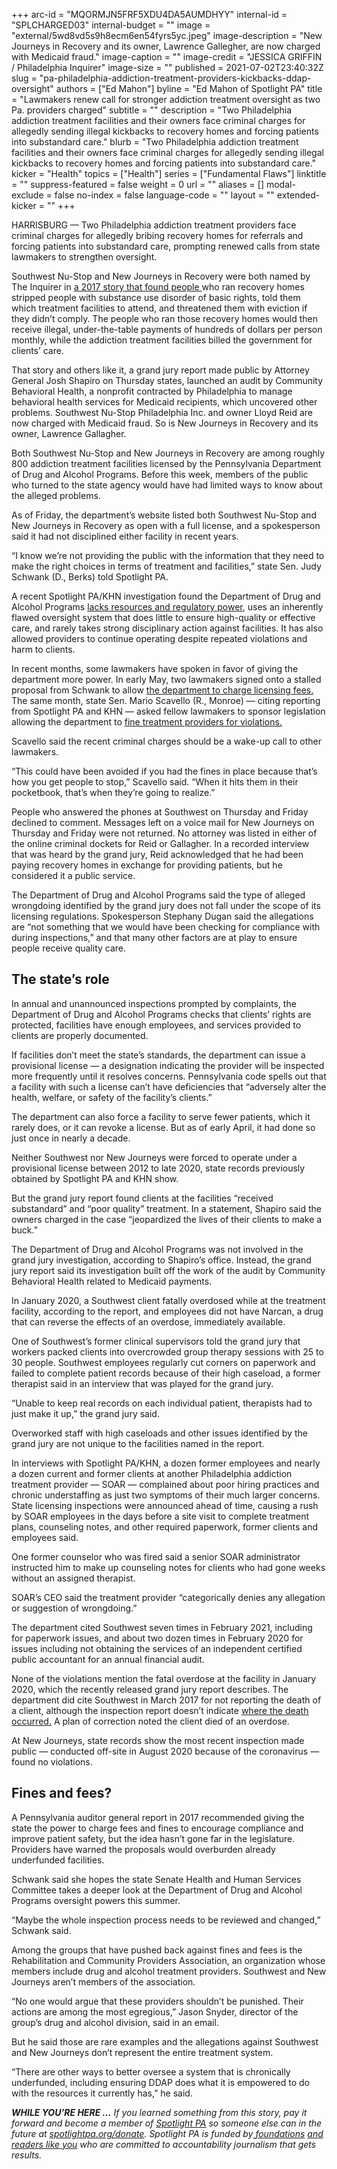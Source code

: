 +++
arc-id = "MQORMJN5FRF5XDU4DA5AUMDHYY"
internal-id = "SPLCHARGED03"
internal-budget = ""
image = "external/5wd8vd5s9h8ecm6en54fyrs5yc.jpeg"
image-description = "New Journeys in Recovery and its owner, Lawrence Gallegher, are now charged with Medicaid fraud."
image-caption = ""
image-credit = "JESSICA GRIFFIN / Philadelphia Inquirer"
image-size = ""
published = 2021-07-02T23:40:32Z
slug = "pa-philadelphia-addiction-treatment-providers-kickbacks-ddap-oversight"
authors = ["Ed Mahon"]
byline = "Ed Mahon of Spotlight PA"
title = "Lawmakers renew call for stronger addiction treatment oversight as two Pa. providers charged"
subtitle = ""
description = "Two Philadelphia addiction treatment facilities and their owners face criminal charges for allegedly sending illegal kickbacks to recovery homes and forcing patients into substandard care."
blurb = "Two Philadelphia addiction treatment facilities and their owners face criminal charges for allegedly sending illegal kickbacks to recovery homes and forcing patients into substandard care."
kicker = "Health"
topics = ["Health"]
series = ["Fundamental Flaws"]
linktitle = ""
suppress-featured = false
weight = 0
url = ""
aliases = []
modal-exclude = false
no-index = false
language-code = ""
layout = ""
extended-kicker = ""
+++

HARRISBURG — Two Philadelphia addiction treatment providers face criminal charges for allegedly bribing  recovery homes for referrals and forcing patients into substandard care, prompting renewed calls from state lawmakers to strengthen oversight.

Southwest Nu-Stop and New Journeys in Recovery were both named by The Inquirer in <a href="https://www.inquirer.com/health/opioid-addiction/inq/pimping-out-drug-addicts-cash-20170601.html-2">a 2017 story that found people </a>who ran recovery homes stripped people with substance use disorder of basic rights, told them which treatment facilities to attend, and threatened them with eviction if they didn’t comply. The people who ran those recovery homes would then receive illegal, under-the-table payments of  hundreds of dollars per person monthly, while the addiction treatment facilities billed the government for clients’ care.

That story and others like it, a grand jury report made public by Attorney General Josh Shapiro on Thursday states, launched an audit by Community Behavioral Health, a nonprofit contracted by Philadelphia to manage behavioral health services for Medicaid recipients, which uncovered other problems. Southwest Nu-Stop Philadelphia Inc. and owner Lloyd Reid are now charged with Medicaid fraud. So is New Journeys in Recovery and its owner, Lawrence Gallagher.

<script src="https://lesspage.com/embed.js" async></script><div data-spl-embed-version="1" data-spl-src="https://lesspage.com/embeds/newsletter/"></div>

Both Southwest Nu-Stop and New Journeys in Recovery are among  roughly 800 addiction treatment facilities licensed by the Pennsylvania Department of Drug and Alcohol Programs. Before this week, members of the public who turned to the state agency would have had limited ways to know about the alleged problems.

As of Friday, the department’s website listed both Southwest Nu-Stop and New Journeys in Recovery as open with a full license, and a spokesperson said it had not disciplined either facility in recent years.

“I know we’re not providing the public with the information that they need to make the right choices in terms of treatment and facilities,” state Sen. Judy Schwank (D., Berks) told Spotlight PA.

A recent Spotlight PA/KHN investigation found the Department of Drug and Alcohol Programs <a href="https://lesspage.com/news/2021/04/pa-addiction-treatment-facilities-investigation-state-oversight-flawed-violations-harm-clients/">lacks resources and regulatory power</a>, uses an inherently flawed oversight system that does little to ensure high-quality or effective care, and rarely takes strong disciplinary action against facilities. It has also allowed providers to continue operating despite repeated violations and harm to clients.

In recent months, some lawmakers have spoken in favor of giving the department more power. In early May, two lawmakers signed onto a stalled proposal from Schwank to allow <a href="https://lesspage.com/news/2021/05/pa-addiction-treatment-providers-state-fines-fees-support-opposition/">the department to charge licensing fees.</a> The same month, state Sen. Mario Scavello (R., Monroe) — citing reporting from Spotlight PA and KHN — asked fellow lawmakers to sponsor legislation allowing the department to <a href="https://www.legis.state.pa.us/cfdocs/Legis/CSM/showMemoPublic.cfm?chamber=S&SPick=20210&cosponId=35613">fine treatment providers for violations.</a>

Scavello said the recent criminal charges should be a wake-up call to other lawmakers.

“This could have been avoided if you had the fines in place because that’s how you get people to stop,” Scavello said. “When it hits them in their pocketbook, that’s when they’re going to realize.”

People who answered the phones at Southwest on Thursday and Friday declined to comment. Messages left on a voice mail for New Journeys on Thursday and Friday were not returned. No attorney was listed in either of the online criminal dockets for Reid or Gallagher. In a recorded interview that was heard by the grand jury, Reid acknowledged that he had been paying recovery homes in exchange for providing patients, but he considered it a public service.

The Department of Drug and Alcohol Programs said the type of alleged wrongdoing identified by the grand jury does not fall under the scope of its licensing regulations. Spokesperson Stephany Dugan said the allegations are “not something that we would have been checking for compliance with during inspections,” and that many other factors are at play to ensure people receive quality care.

## The state’s role

In annual and unannounced inspections prompted by complaints, the Department of Drug and Alcohol Programs checks that clients’ rights are protected, facilities have enough employees, and services provided to clients are properly documented.

If facilities don’t meet the state’s standards, the department can issue a provisional license — a designation indicating the provider will be inspected more frequently until it resolves concerns. Pennsylvania code spells out that a facility with  such a license can’t have deficiencies that “adversely alter the health, welfare, or safety of the facility’s clients.”

The department can also force a facility to serve fewer patients, which it rarely does, or it can revoke a license. But as of early April, it had done so just once in nearly a decade.

Neither Southwest nor New Journeys were forced to operate under a provisional license between 2012 to late 2020, state records previously obtained by Spotlight PA and KHN show.

But the grand jury report found clients at the facilities “received substandard” and “poor quality” treatment. In a statement, Shapiro said the owners charged in the case “jeopardized the lives of their clients to make a buck.”

The Department of Drug and Alcohol Programs was not involved in the grand jury investigation, according to Shapiro’s office. Instead, the grand jury report said its investigation built off the work of the audit by Community Behavioral Health related to Medicaid payments.

In January 2020, a Southwest client fatally overdosed while at the treatment facility, according to the report, and employees did not have Narcan, a drug that can reverse the effects of an overdose, immediately available.

One of Southwest’s former clinical supervisors told the grand jury that workers packed clients into overcrowded group therapy sessions with 25 to 30 people. Southwest employees regularly cut corners on paperwork and failed to complete patient records because of their high caseload, a former therapist said in an interview that was played for the grand jury.

“Unable to keep real records on each individual patient, therapists had to just make it up,” the grand jury said.

Overworked staff with high caseloads and other issues identified by the grand jury are not unique to the facilities named in the report.

In interviews with Spotlight PA/KHN, a dozen former employees and nearly a dozen current and former clients at another Philadelphia addiction treatment provider — SOAR — complained about poor hiring practices and chronic understaffing as just two symptoms of their much larger concerns. State licensing inspections were announced ahead of time, causing a rush by SOAR employees in the days before a site visit to complete treatment plans, counseling notes, and other required paperwork, former clients and employees said.

One former counselor who was fired said a senior SOAR administrator instructed him to make up counseling notes for clients who had gone weeks without an assigned therapist.

SOAR’s CEO said the treatment provider “categorically denies any allegation or suggestion of wrongdoing.”

The department cited Southwest seven times in February 2021, including for paperwork issues, and about two dozen times in February 2020 for issues including not obtaining the services of an independent certified public accountant for an annual financial audit.

None of the violations mention the fatal overdose at the facility in January 2020, which the recently released grand jury report describes. The department did cite Southwest in March 2017 for not reporting the death of a client, although the inspection report doesn’t indicate <a href="https://sais.health.pa.gov/commonpoc/content/PublicWeb/DASurveyDetails.aspx?facid=PWKT6601&exit_date=03/10/2017&eventid=8HO011">where the death occurred.</a> A plan of correction noted  the client died of an overdose.

At New Journeys, state records show the most recent inspection made public — conducted off-site in August 2020 because of the coronavirus — found no violations.

## Fines and fees?

A Pennsylvania auditor general report in 2017 recommended giving the state the power to charge fees and fines to encourage compliance and improve patient safety, but the idea hasn’t gone far in the legislature. Providers have warned the proposals would overburden already underfunded facilities.

Schwank said she hopes the state Senate Health and Human Services Committee takes a deeper look at the Department of Drug and Alcohol Programs oversight powers this summer.

“Maybe the whole inspection process needs to be reviewed and changed,” Schwank said.

Among the groups that have pushed back against fines and fees is the Rehabilitation and Community Providers Association, an organization whose members include drug and alcohol treatment providers. Southwest and New Journeys aren’t members of the association.

<script src="https://lesspage.com/embed.js" async></script><div data-spl-embed-version="1" data-spl-src="https://lesspage.com/embeds/donate/?teaser_text=If%20you%20learned%20something%20from%20this%20report%2C%20pay%20it%20forward%20and%20become%20a%20member%20of%20Spotlight%20PA%20so%20someone%20else%20can%20in%20the%20future."></div>

“No one would argue that these providers shouldn’t be punished. Their actions are among the most egregious,” Jason Snyder, director of the group’s drug and alcohol division, said in an email.

But he said those are rare examples and the allegations against Southwest and New Journeys don’t represent the entire treatment system.

“There are other ways to better oversee a system that is chronically underfunded, including ensuring DDAP does what it is empowered to do with the resources it currently has,” he said.

<i><b>WHILE YOU’RE HERE …</b></i><i> If you learned something from this story, pay it forward and become a member of </i><a href="https://lesspage.com/"><i>Spotlight PA</i></a><i> so someone else can in the future at </i><a href="http://spotlightpa.org/donate"><i>spotlightpa.org/donate</i></a><i>. Spotlight PA is funded by</i><a href="https://lesspage.com/support"><i> foundations</i></a><i> </i><a href="https://lesspage.com/support"><i>and readers like you</i></a><i> who are committed to accountability journalism that gets results.</i>
